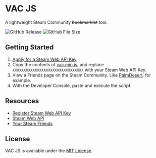 # VAC JS
A lightweight Steam Community ~~bookmarklet~~ tool.

![GitHub Release](https://img.shields.io/github/release/bluemwhitew/vac-js.svg?style=for-the-badge)
![GitHub File Size](https://img.shields.io/github/size/bluemwhitew/vac-js/vac.min.js.svg?style=for-the-badge)

## Getting Started
1. [Apply for a Steam Web API Key](https://steamcommunity.com/dev/apikey)
2. Copy the contents of [vac.min.js](https://raw.githubusercontent.com/bluemwhitew/vac-js/master/vac.min.js), and replace `XXXXXXXXXXXXXXXXXXXXXXXXXXXXXXXX` with your Steam Web API Key.
3. View a Friends page on the Steam Community. Like [PalmDesert](http://steamcommunity.com/id/palmdesert/friends), for example.
4. With the Developer Console, paste and execute the script.

## Resources
- [Register Steam Web API Key](https://steamcommunity.com/dev/apikey)
- [Steam Web API](https://developer.valvesoftware.com/wiki/Steam_Web_API)
- [Your Steam Friends](https://steamcommunity.com/my/friends)

## License
VAC JS is available under the [MIT License](LICENSE.txt).
